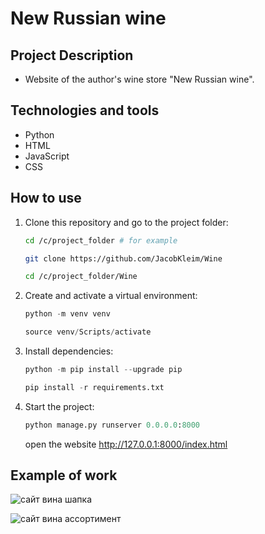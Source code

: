 # New Russian wine

## Project Description
 - Website of the author's wine store "New Russian wine".

## Technologies and tools
 - Python
 - HTML
 - JavaScript
 - CSS

## How to use
1. Clone this repository and go to the project folder:
   ```bash
   cd /c/project_folder # for example
   ```
   ```bash
   git clone https://github.com/JacobKleim/Wine
   ```
   ```bash
   cd /c/project_folder/Wine 
   ```

2. Сreate and activate a virtual environment:
   ```python
   python -m venv venv
   ```
   ```python
   source venv/Scripts/activate
   ```

3. Install dependencies:
   ```python
   python -m pip install --upgrade pip
   ```
   ```python
   pip install -r requirements.txt
   ```
   

4. Start the project:
   ```python
   python manage.py runserver 0.0.0.0:8000
   ```
   open the website http://127.0.0.1:8000/index.html


## Example of work

![сайт вина шапка](https://github.com/JacobKleim/Wine/assets/119351169/d70737a0-759e-45ea-b6e0-fa1293197efb)

![сайт вина ассортимент](https://github.com/JacobKleim/Wine/assets/119351169/b6bdb2af-88df-4d86-be89-36f989ca714d)
